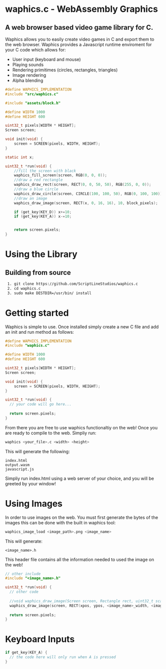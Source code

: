 # waphics.c - WebAssembly Graphics
## A web browser based video game library for C.

Waphics allows you to easily create video games in C and export them to the web browser. Waphics provides a Javascript runtime enviroment for your C code which allows for:

<ul>
  <li>User input (keyboard and mouse)</li>
  <li>Playing sounds</li>
  <li>Rendering primitimes (circles, rectangles, triangles)</li>
  <li>Image rendering</li>
  <li>Alpha blending</li>
</ul>

```C
#define WAPHICS_IMPLEMENTATION
#include "src/waphics.c"

#include "assets/block.h"

#define WIDTH 1000
#define HEIGHT 600

uint32_t pixels[WIDTH * HEIGHT];
Screen screen;

void init(void) {
    screen = SCREEN(pixels, WIDTH, HEIGHT);
}

static int x;

uint32_t *run(void) {
    //fill the screen with black
    waphics_fill_screen(screen, RGB(0, 0, 0));
    //draw a red rectangle
    waphics_draw_rect(screen, RECT(0, 0, 50, 50), RGB(255, 0, 0));
    //draw a blue circle
    waphics_draw_circle(screen, CIRCLE(100, 100, 50), RGB(0, 100, 100));
    //draw an image
    waphics_draw_image(screen, RECT(x, 0, 16, 16), 10, block_pixels);

    if (get_key(KEY_D)) x+=10;
    if (get_key(KEY_A)) x-=10;


    return screen.pixels;
}
```

# Using the Library
## Building from source
```bash
 1. git clone https://github.com/ScriptLineStudios/waphics.c
 2. cd waphics.c
 3. sudo make DESTDIR=/usr/bin/ install
```

# Getting started
Waphics is simple to use. Once installed simply create a new C file and add an init and run method as follows:

```C
#define WAPHICS_IMPLEMENTATION
#include "waphics.c"

#define WIDTH 1000
#define HEIGHT 600

uint32_t pixels[WIDTH * HEIGHT];
Screen screen;

void init(void) {
    screen = SCREEN(pixels, WIDTH, HEIGHT);
}

uint32_t *run(void) {
  // your code will go here...
  
  return screen.pixels;
}
```

From there you are free to use waphics functionaltiy on the web! Once you are ready to compile to the web. Simpliy run:
```bash
waphics <your_file>.c <width> <height>
```

This will generate the following:
```
index.html
output.wasm
javascript.js
```

Simpliy run index.html using a web server of your choice, and you will be greeted by your window!

# Using Images
In order to use images on the web. You must first generate the bytes of the images this can be done with the built in waphics tool:

```bash
waphics_image_load <image_path>.png <image_name>
```

This will generate:
```
<image_name>.h
```

This header file contains all the information needed to used the image on the web!
```C
// other include
#include "<image_name>.h"

uint32_t *run(void) {
  // other code
  
  //void waphics_draw_image(Screen screen, Rectangle rect, uint32_t scale, uint32_t *pixels);
  waphics_draw_image(screen, RECT(xpos, ypos, <image_name>_width, <image_name>_height), 1, <image_name>_pixels);
    
  return screen.pixels;
}
```

# Keyboard Inputs
```C
if get_key(KEY_A) {
  // the code here will only run when A is pressed
}
```
